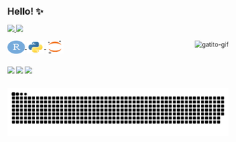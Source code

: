 ## Hello! :sparkles:
<div>
  <a href="https://github.com/m-eicardi">
  <img height="160em" src="https://github-readme-stats.vercel.app/api?username=m-eicardi&show_icons=true&theme=dracula&include_all_commits=true&count_private=true"/>
  <img height="120em" src="https://github-readme-stats.vercel.app/api/top-langs/?username=m-eicardi&layout=compact&langs_count=16&theme=dracula"/>
</div>  
<div style="display: inline_block"><br>
  <img align="center" alt="Mari-Rstudio" height="30" width="40" src="https://raw.githubusercontent.com/devicons/devicon/master/icons/rstudio/rstudio-original.svg">
  <img align="center" alt="Mari-Python" height="30" width="40" src="https://raw.githubusercontent.com/devicons/devicon/master/icons/python/python-original.svg">
  <img align="center" alt="Mari-Jupyter" height="30" width="40" src="https://raw.githubusercontent.com/devicons/devicon/master/icons/jupyter/jupyter-original.svg">
  <img align="right" alt="gatito-gif" src="https://acegif.com/wp-content/uploads/cat-typing-1.gif">
</div>

  ##

<div> 
  <a href="https://instagram.com/mari.eicardi" target="_blank"><img src="https://img.shields.io/badge/-Instagram-%23E4405F?style=for-the-badge&logo=instagram&logoColor=white" target="_blank"></a>
  <a href = "mailto: marinaeicardi.me@gmail.com"><img src="https://img.shields.io/badge/-Gmail-%23333?style=for-the-badge&logo=gmail&logoColor=white" target="_blank"></a>
  <a href="https://www.linkedin.com/in/marina-eicardi-b318451ab/" target="_blank"><img src="https://img.shields.io/badge/-LinkedIn-%230077B5?style=for-the-badge&logo=linkedin&logoColor=white" target="_blank"></a> 
  
##
  
![Snake animation](https://github.com/m-eicardi/m-eicardi/blob/output/github-contribution-grid-snake.svg)

</div>
